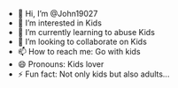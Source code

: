 - 👋 Hi, I’m @John19027
- 👀 I’m interested in Kids
- 🌱 I’m currently learning to abuse Kids
- 💞️ I’m looking to collaborate on Kids 
- 📫 How to reach me: Go with kids
- 😄 Pronouns: Kids lover
- ⚡ Fun fact: Not only kids but also adults...

<!---
John19027/John19027 is a ✨ special ✨ repository because its `README.md` (this file) appears on your GitHub profile.
You can click the Preview link to take a look at your changes.
--->
